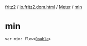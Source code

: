 [fritz2](../../index.md) / [io.fritz2.dom.html](../index.md) / [Meter](index.md) / [min](./min.md)

# min

`var min: Flow<`[`Double`](https://kotlinlang.org/api/latest/jvm/stdlib/kotlin/-double/index.html)`>`